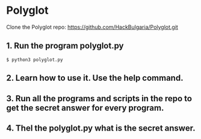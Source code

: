 # Polyglot

Clone the Polyglot repo: https://github.com/HackBulgaria/Polyglot.git

## 1. Run the program polyglot.py
```
$ python3 polyglot.py
```

## 2. Learn how to use it. Use the help command.

## 3. Run all the programs and scripts in the repo to get the secret answer for every program. 

## 4. Thel the polyglot.py what is the secret answer.
